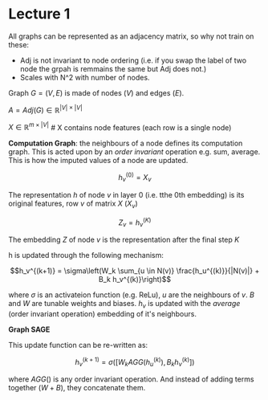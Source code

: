 # Lecture 1

All graphs can be represented as an adjacency matrix, so why not train on these:
- Adj is not invariant to node ordering (i.e. if you swap the label of two node the grpah is remmains the same but Adj does not.)
- Scales with N^2 with number of nodes.

Graph $G = (V, E)$ is made of nodes ($V$) and edges ($E$).

$A = Adj(G) \in \mathbb{R}^{|V| \times |V|}$

$X \in \mathbb{R}^{m \times |V|}$  # X contains node features (each row is a single node)

**Computation Graph**: the neighbours of a node defines its computation graph. This is acted upon by an *order invariant* operation e.g. sum, average. This is how the imputed values of a node are updated.

$$h_v^{(0)} = X_v$$

The representation $h$ of node $v$ in layer 0 (i.e. tthe 0th embedding) is its original features, row $v$ of matrix $X$ ($X_v$)

$$Z_v = h_v^{(K)}$$

The embedding $Z$ of node $v$ is the representation after the final step $K$

h is updated through the following mechanism:

$$h_v^{(k+1)} = \sigma\left(W_k \sum_{u \in N(v)} \frac{h_u^{(k)}}{|N(v)|} + B_k h_v^{(k)}\right)$$

where $\sigma$ is an activateion function (e.g. ReLu), $u$ are the neighbours of $v$. $B$ and $W$ are tunable weights and biases. $h_v$ is updated with the *average* (order invariant operation) embedding of it's neighbours.

**Graph SAGE**


This update function can be re-written as:

$$h_v^{(k+1)} = \sigma\left([W_k  AGG( h_u^{(k)} ), B_k h_v^{(k)}]\right)$$

where $AGG()$ is any order invariant operation. And instead of adding terms together ($W + B$), they concatenate them.



